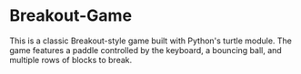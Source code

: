 # Breakout-Game
This is a classic Breakout-style game built with Python's turtle module. The game features a paddle controlled by the keyboard, a bouncing ball, and multiple rows of blocks to break.
